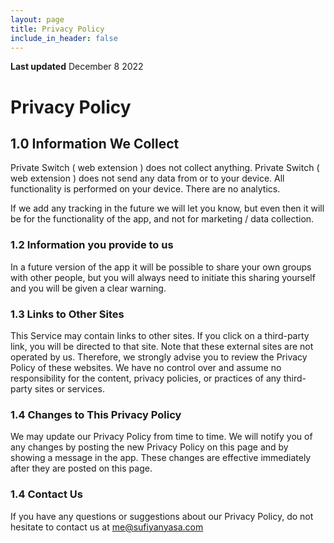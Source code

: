 ```yaml
---
layout: page
title: Privacy Policy
include_in_header: false
---
```


**Last updated**
December 8 2022

# Privacy Policy

## 1.0 Information We Collect
Private Switch ( web extension ) does not collect anything.
Private Switch ( web extension ) does not send any data from or to your device. All functionality is performed on your device. There are no analytics.

If we add any tracking in the future we will let you know, but even then it will be for the functionality of the app, and not for marketing / data collection.

### 1.2 Information you provide to us
In a future version of the app it will be possible to share your own groups with other people, but you will always need to initiate this sharing yourself and you will be given a clear warning.

### 1.3 Links to Other Sites
This Service may contain links to other sites. If you click on a third-party link, you will be directed to that site. Note that these external sites are not operated by us. Therefore, we strongly advise you to review the Privacy Policy of these websites. We have no control over and assume no responsibility for the content, privacy policies, or practices of any third-party sites or services.

### 1.4 Changes to This Privacy Policy
We may update our Privacy Policy from time to time. We will notify you of any changes by posting the new Privacy Policy on this page and by showing a message in the app. These changes are effective immediately after they are posted on this page.

### 1.4 Contact Us
If you have any questions or suggestions about our Privacy Policy, do not hesitate to contact us at me@sufiyanyasa.com


